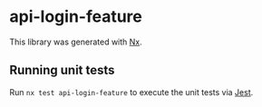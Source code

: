 # api-login-feature

This library was generated with [Nx](https://nx.dev).

## Running unit tests

Run `nx test api-login-feature` to execute the unit tests via [Jest](https://jestjs.io).
